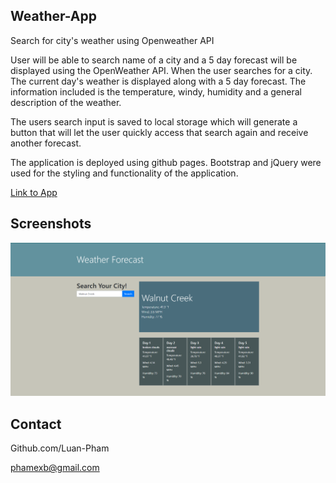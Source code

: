 ## Weather-App

Search for city's weather using Openweather API

User will be able to search name of a city and a 5 day forecast will be displayed using the OpenWeather API.
When the user searches for a city. The current day's weather is displayed along with a 5 day forecast. The information included is the temperature, windy, humidity and a general description of the weather.

The users search input is saved to local storage which will generate a button that will let the user quickly access that search again and receive another forecast.

The application is deployed using github pages. Bootstrap and jQuery were used for the styling and functionality of the application.

<a href="https://luan-pham.github.io/Weather-App/"> Link to App </a>
## Screenshots

<img img width='600' src="assets/weather-sample.png">

## Contact

Github.com/Luan-Pham

phamexb@gmail.com

